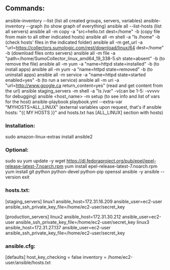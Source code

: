 <!-- Amazon Linux 2 -->

## Commands:

ansible-inventory --list (list all created groups, servers, variables)
ansible-inventory --graph (to show graph of everything)
ansible all --list-hosts (list all servers)
ansible all -m copy -a "src=hello.txt dest=/home" -b (copy file from main to all other indicated hosts)
ansible all -m shell -a "ls /home" -b (check hosts' files in the indicated folder)
ansible all -m get_url -a "url=https://collectors.sumologic.com/rest/download/linux/64 dest=/home" -b (download files onto servers)
ansible all -m file -a "path=/home/SumoCollector_linux_amd64_19_338-5.sh state=absent" -b (to remove the file)
ansible all -m yum -a "name=httpd state=installed" -b (to install apps)
ansible all -m yum -a "name=httpd state=removed" -b (to uninstall apps)
ansible all -m service -a "name=httpd state=started enabled=yes" -b (to run a service)
ansible all -m uri -a "url=http://www.google.ca return_content=yes" (read and get content from the url)
ansible staging_servers -m shell -a "ls /var" -v(can be 1-5: -vvvvv for debugging)
ansible <host_name> -m setup (to see info and list of vars for the host)
ansible-playbook playbook.yml --extra-var "MYHOSTS=ALL_LINUX" (external variables upon request, that's if ansible hosts: "{{ MY HOSTS }}" and hosts.txt has [ALL_LINUX] section with hosts)

<!-- sudo amazon-linux-extras install ansible2 -->

### Installation:

sudo amazon-linux-extras install ansible2

### Optional:

sudo su
yum update -y
wget https://dl.fedoraproject.org/pub/epel/epel-release-latest-7.noarch.rpm
yum install epel-release-latest-7.noarch.rpm
yum install git python python-devel python-pip openssl ansible -y
ansible --version
exit

### hosts.txt:

[staging_servers]
linux1 ansible_host=172.31.16.209 ansible_user=ec2-user ansible_ssh_private_key_file=/home/ec2-user/secret_key

[production_servers]
linux2 ansible_host=172.31.30.212 ansible_user=ec2-user ansible_ssh_private_key_file=/home/ec2-user/secret_key
linux3 ansible_host=172.31.27.137 ansible_user=ec2-user ansible_ssh_private_key_file=/home/ec2-user/secret_key

<!-- before cfg file: ansible -i hosts.txt all -m ping -->

### ansible.cfg:

[defaults]
host_key_checking = false
inventory = /home/ec2-user/ansible/hosts.txt

<!-- after cfg file: ansible all -m ping -->
